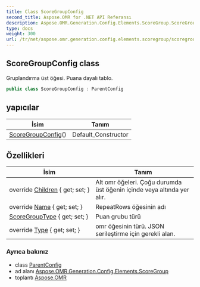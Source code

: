 ```yaml
---
title: Class ScoreGroupConfig
second_title: Aspose.OMR for .NET API Referansı
description: Aspose.OMR.Generation.Config.Elements.ScoreGroup.ScoreGroupConfig sınıf. Gruplandırma üst öğesi. Puana dayalı tablo.
type: docs
weight: 300
url: /tr/net/aspose.omr.generation.config.elements.scoregroup/scoregroupconfig/
---
```

## ScoreGroupConfig class

Gruplandırma üst öğesi. Puana dayalı tablo.

```csharp
public class ScoreGroupConfig : ParentConfig
```

## yapıcılar

| İsim | Tanım |
| --- | --- |
| [ScoreGroupConfig](scoregroupconfig/)() | Default_Constructor |

## Özellikleri

| İsim | Tanım |
| --- | --- |
| override [Children](../../aspose.omr.generation.config.elements.scoregroup/scoregroupconfig/children/) { get; set; } | Alt omr öğeleri. Çoğu durumda üst öğenin içinde veya altında yer alır. |
| override [Name](../../aspose.omr.generation.config.elements.scoregroup/scoregroupconfig/name/) { get; set; } | RepeatRows öğesinin adı |
| [ScoreGroupType](../../aspose.omr.generation.config.elements.scoregroup/scoregroupconfig/scoregrouptype/) { get; set; } | Puan grubu türü |
| override [Type](../../aspose.omr.generation.config.elements.scoregroup/scoregroupconfig/type/) { get; set; } | omr öğesinin türü. JSON serileştirme için gerekli alan. |

### Ayrıca bakınız

* class [ParentConfig](../../aspose.omr.generation.config/parentconfig/)
* ad alanı [Aspose.OMR.Generation.Config.Elements.ScoreGroup](../../aspose.omr.generation.config.elements.scoregroup/)
* toplantı [Aspose.OMR](../../)


